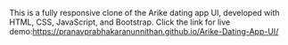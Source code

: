 This is a fully responsive clone of the Arike dating app UI, developed with HTML, CSS, JavaScript, and Bootstrap. 
Click the link for live demo:https://pranavprabhakaranunnithan.github.io/Arike-Dating-App-UI/
